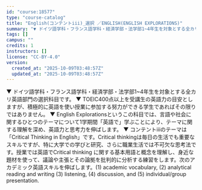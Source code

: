 ```yaml
---
id: "course:18577"
type: "course-catalog"
title: "English(コンテントiii)_選択 ／ENGLISH(ENGLISH EXPLORATIONS)"
summary: "▼ ドイツ語学科・フランス語学科・経済学部・法学部1~4年生を対象とする全カリ英語部門の選択科目です。 ▼ TOEIC400点以上を受講生の英語力の目安としますが、積極的に英語を使い授業に参加する努力ができる学生であればその限りではありませ…"
tags: []
campus: ""
credits: 1
instructors: []
license: "CC-BY-4.0"
version:
  created_at: "2025-10-09T03:48:57Z"
  updated_at: "2025-10-09T03:48:57Z"
---
```

▼ ドイツ語学科・フランス語学科・経済学部・法学部1~4年生を対象とする全カリ英語部門の選択科目です。 ▼ TOEIC400点以上を受講生の英語力の目安としますが、積極的に英語を使い授業に参加する努力ができる学生であればその限りではありません。 ▼ English Explorationsというこの科目では、言語や社会に関するひとつのテーマについて1学期間「英語で」学ぶことにより、テーマに関する理解を深め、英語力と思考力を伸ばします。 ▼ コンテントiiiのテーマは「Critical Thinking in English」です。Critical thinkingは毎日の生活でも重要なスキルですが、特に大学での学びと研究、さらに職業生活では不可欠な思考法です。授業では英語でCritical thinking に関する基本用語と概念を理解し、身近な題材を使って、議論や主張とその論拠を批判的に分析する練習をします。次のアカデミック英語スキルを伸ばします。(1) academic vocabulary, (2) analytical reading and writing (3) listening, (4) discussion, and (5) individual/group presentation.
